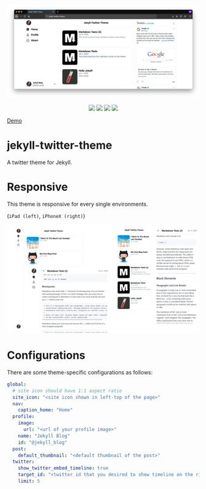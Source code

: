 ![IMAGE](image.png)

<p align="center">
  <img src="https://img.shields.io/gem/v/jekyll-twitter-theme?style=for-the-badge">
  <img src="https://img.shields.io/github/license/kkent030315/jekyll-twitter-theme?style=for-the-badge">
  <img src="https://img.shields.io/travis/kkent030315/jekyll-twitter-theme?style=for-the-badge">
  <img src="https://img.shields.io/badge/DEMO-AVAILABLE-%23008000?style=for-the-badge">
</p>

[Demo](https://kkent030315.github.io/jekyll-twitter-theme/)

# jekyll-twitter-theme

A twitter theme for Jekyll.

# Responsive

This theme is responsive for every single environments.

(`iPad (left)`, `iPhoneX (right)`)

![Responsive](/assets/images/jekyll-twitter-theme-responsive.png)

# Configurations

There are some theme-specific configurations as follows:

```yml
global:
  # site icon should have 1:1 aspect ratio
  site_icon: "<site icon shown in left-top of the page>"
  nav:
    caption_home: "Home"
  profile:
    image:
      url: "<url of your profile image>"
    name: "Jekyll Blog"
    id: "@jekyll_blog"
  post:
    default_thumbnail: "<default thumbnail of the post>"
  twitter:
    show_twitter_embed_timeline: true
    target_id: "<twitter id that you desired to show timeline on the right side of the page>"
    limit: 5
```
